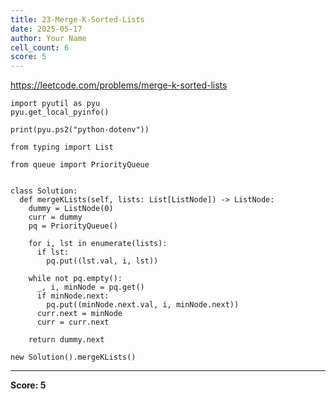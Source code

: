 ```yaml
---
title: 23-Merge-K-Sorted-Lists
date: 2025-05-17
author: Your Name
cell_count: 6
score: 5
---
```


https://leetcode.com/problems/merge-k-sorted-lists


```
import pyutil as pyu
pyu.get_local_pyinfo()
```


```
print(pyu.ps2("python-dotenv"))
```


```
from typing import List
```


```
from queue import PriorityQueue


class Solution:
  def mergeKLists(self, lists: List[ListNode]) -> ListNode:
    dummy = ListNode(0)
    curr = dummy
    pq = PriorityQueue()

    for i, lst in enumerate(lists):
      if lst:
        pq.put((lst.val, i, lst))

    while not pq.empty():
      _, i, minNode = pq.get()
      if minNode.next:
        pq.put((minNode.next.val, i, minNode.next))
      curr.next = minNode
      curr = curr.next

    return dummy.next
```


```
new Solution().mergeKLists()
```


---
**Score: 5**